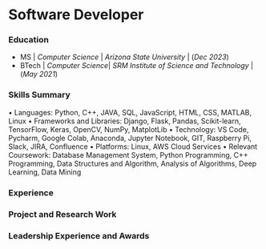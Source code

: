 # Software Developer

### Education
- MS | _Computer Science_ | _Arizona State University_ | (_Dec 2023_)  
- BTech | _Computer Science_| _SRM Institute of Science and Technology_ |  (_May 2021_)

### Skills Summary
• Languages: Python, C++, JAVA, SQL, JavaScript, HTML, CSS, MATLAB, Linux
• Frameworks and Libraries: Django, Flask, Pandas, Scikit-learn, TensorFlow, Keras, OpenCV, NumPy, MatplotLib
• Technology: VS Code, Pycharm, Google Colab, Anaconda, Jupyter Notebook, GIT, Raspberry Pi, Slack, JIRA, Confluence
• Platforms: Linux, AWS Cloud Services
• Relevant Coursework: Database Management System, Python Programming, C++ Programming, Data Structures and Algorithm, Analysis of Algorithms, Deep Learning, Data Mining

### Experience

### Project and Research Work

### Leadership Experience and Awards
